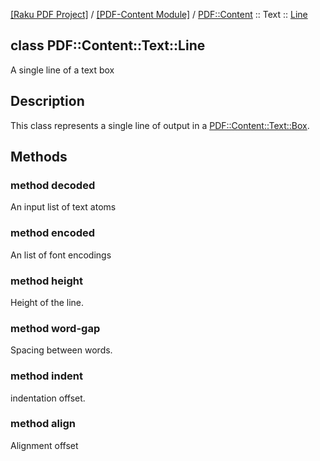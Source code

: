 [[Raku PDF Project]](https://pdf-raku.github.io)
 / [[PDF-Content Module]](https://pdf-raku.github.io/PDF-Content-raku)
 / [PDF::Content](https://pdf-raku.github.io/PDF-Content-raku/PDF/Content)
 :: Text
 :: [Line](https://pdf-raku.github.io/PDF-Content-raku/PDF/Content/Text/Line)

class PDF::Content::Text::Line
------------------------------

A single line of a text box

Description
-----------

This class represents a single line of output in a [PDF::Content::Text::Box](https://pdf-raku.github.io/PDF-Content-raku/PDF/Content/Text/Box).

Methods
-------

### method decoded

An input list of text atoms

### method encoded

An list of font encodings

### method height

Height of the line.

### method word-gap

Spacing between words.

### method indent

indentation offset.

### method align

Alignment offset

